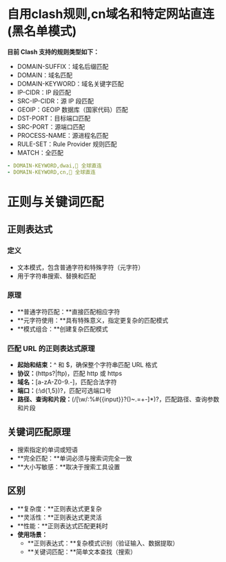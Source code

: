 # 自用clash规则,cn域名和特定网站直连(黑名单模式)
**目前 Clash 支持的规则类型如下：**

- DOMAIN-SUFFIX：域名后缀匹配
- DOMAIN：域名匹配
- DOMAIN-KEYWORD：域名关键字匹配
- IP-CIDR：IP 段匹配
- SRC-IP-CIDR：源 IP 段匹配
- GEOIP：GEOIP 数据库（国家代码）匹配
- DST-PORT：目标端口匹配
- SRC-PORT：源端口匹配
- PROCESS-NAME：源进程名匹配
- RULE-SET：Rule Provider 规则匹配
- MATCH：全匹配

```yaml
- DOMAIN-KEYWORD,dwai,🎯 全球直连
- DOMAIN-KEYWORD,cn,🎯 全球直连
```

# 正则与关键词匹配

## 正则表达式

### 定义

- 文本模式，包含普通字符和特殊字符（元字符）
- 用于字符串搜索、替换和匹配

### 原理

- **普通字符匹配：**直接匹配相应字符
- **元字符使用：**具有特殊意义，指定更复杂的匹配模式
- **模式组合：**创建复杂匹配模式

### 匹配 URL 的正则表达式原理

- **起始和结束：**^ 和 $，确保整个字符串匹配 URL 格式
- **协议：**(https?|ftp)，匹配 http 或 https
- **域名：**[a-zA-Z0-9.-]，匹配合法字符
- **端口：**(:\d{1,5})?，匹配可选端口号
- **路径、查询和片段：**(/[\w/:%#\{{input}}\?\(\)~\.=\+\-]*)?，匹配路径、查询参数和片段

## 关键词匹配原理

- 搜索指定的单词或短语
- **完全匹配：**单词必须与搜索词完全一致
- **大小写敏感：**取决于搜索工具设置

## 区别

- **复杂度：**正则表达式更复杂
- **灵活性：**正则表达式更灵活
- **性能：**正则表达式匹配更耗时
- **使用场景：**
    - **正则表达式：**复杂模式识别（验证输入、数据提取）
    - **关键词匹配：**简单文本查找（搜索）
